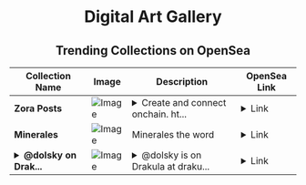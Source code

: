 <div align="center">

# Digital Art Gallery

## Trending Collections on OpenSea

| Collection Name                       | Image                                                                                     | Description                       | OpenSea Link                                                                                          |
|---------------------------------------|-------------------------------------------------------------------------------------------|-----------------------------------|--------------------------------------------------------------------------------------------------------|
| **Zora Posts** | ![Image](https://i.seadn.io/s/raw/files/d2bcde1ca41bdd49ec0fadd238edc57b.png?w=500&auto=format?w=200&auto=format) | <details><summary>Create and connect onchain. ht...</summary>Create and connect onchain. https://zora.co</details> | <details><summary>Link</summary>[Zora Posts](https://opensea.io/collection/zora-posts-10714)</details> |
| **Minerales** | ![Image](https://i.seadn.io/s/raw/files/72ec1acacd3f30a304977fa314cb7b1a.jpg?w=500&auto=format?w=200&auto=format) | Minerales the word  | <details><summary>Link</summary>[Minerales](https://opensea.io/collection/minerales-1)</details> |
| **<details><summary>@dolsky on Drak...</summary>@dolsky on Drakula.app</details>** | ![Image](https://i.seadn.io/s/raw/files/907556e37c58af90a12727d8fe3fe19e.jpg?w=500&auto=format?w=200&auto=format) | <details><summary>@dolsky is on Drakula at draku...</summary>@dolsky is on Drakula at drakula.app/user/dolsky</details> | <details><summary>Link</summary>[@dolsky on Drakula.app](https://opensea.io/collection/dolsky-on-drakula-app)</details> |

</div>